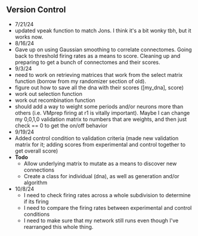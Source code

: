 ## Version Control
- 7/21/24
 - updated vpeak function to match Jons. I think it's a bit wonky tbh, but it works now.
- 8/16/24
 - Gave up on using Gaussian smoothing to correlate connectomes. Going back to threshold firing rates as a means to score. Cleaning up and preparing to get a bunch of connectomes and their scores.
- 9/3/24
 - need to work on retrieving matrices that work from the select matrix function (borrow from my randomizer section of old).
 - figure out how to save all the dna with their scores ([my_dna], score)
 - work out selection function
 - work out recombination function
 - should add a way to weight some periods and/or neurons more than others (i.e. VMprep firing at r1 is vitally important). Maybe I can change my 0,0,1,0 validation matrix to numbers that are weights, and then just check == 0 to get the on/off behavior
- 9/19/24
 - Added control condition to validation criteria (made new validation matrix for it; adding scores from experimental and control together to get overall score)
 - **Todo**
   - Allow underlying matrix to mutate as a means to discover new connections
   - Create a class for individual (dna), as well as generation and/or algorithm
- 10/8/24
   - I need to check firing rates across a whole subdivision to determine if its firing
   - I need to compare the firing rates between experimental and control conditions
   - I need to make sure that my network still runs even though I've rearranged this whole thing.